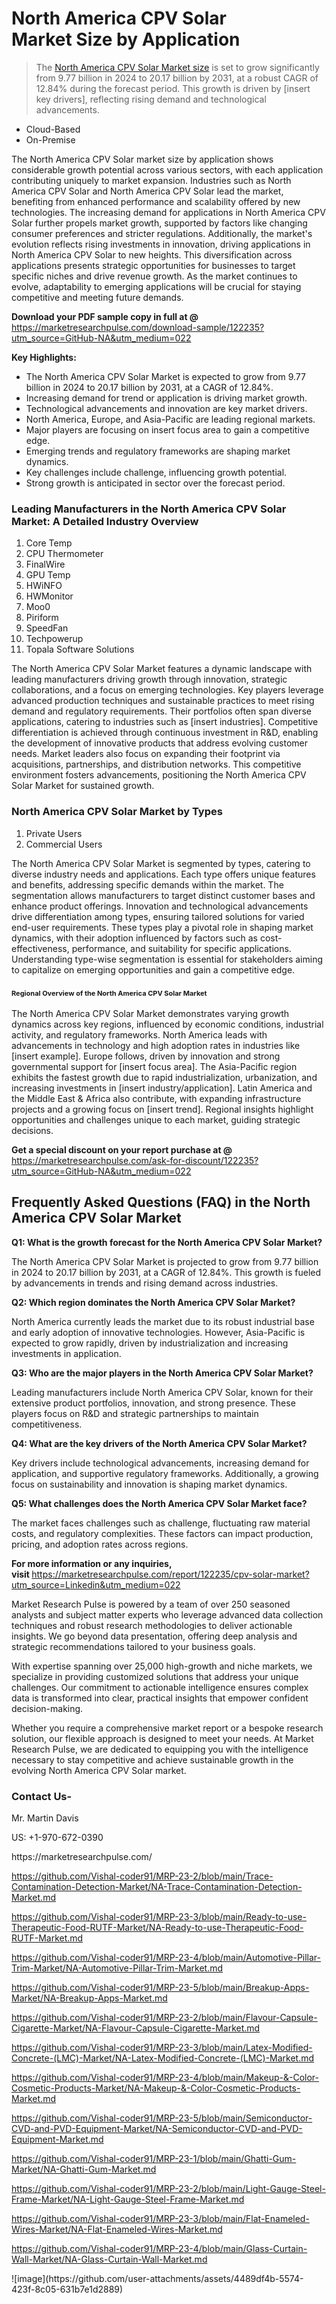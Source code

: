 <h1>North America CPV Solar Market&nbsp;Size by Application</h1><blockquote><p>The <a href="https://marketresearchpulse.com/download-sample/122235?utm_source=GitHub-NA&amp;utm_medium=022">North America CPV Solar Market size</a> is set to grow significantly from 9.77 billion in 2024 to 20.17 billion by 2031, at a robust CAGR of 12.84% during the forecast period. This growth is driven by [insert key drivers], reflecting rising demand and technological advancements.</p></blockquote><ul><li>Cloud-Based<li> On-Premise</li></ul><p>The North America CPV Solar market size by application shows considerable growth potential across various sectors, with each application contributing uniquely to market expansion. Industries such as North America CPV Solar and North America CPV Solar lead the market, benefiting from enhanced performance and scalability offered by new technologies. The increasing demand for applications in North America CPV Solar further propels market growth, supported by factors like changing consumer preferences and stricter regulations. Additionally, the market's evolution reflects rising investments in innovation, driving applications in North America CPV Solar to new heights. This diversification across applications presents strategic opportunities for businesses to target specific niches and drive revenue growth. As the market continues to evolve, adaptability to emerging applications will be crucial for staying competitive and meeting future demands.</p><p><strong>Download your PDF sample copy in full at @ </strong><a href="https://marketresearchpulse.com/download-sample/122235?utm_source=GitHub-NA&amp;utm_medium=022">https://marketresearchpulse.com/download-sample/122235?utm_source=GitHub-NA&amp;utm_medium=022</a></p><p><strong>Key Highlights: </strong></p><ul><li>The North America CPV Solar Market is expected to grow from 9.77 billion in 2024 to 20.17 billion by 2031, at a CAGR of 12.84%.</li><li>Increasing demand for trend or application is driving market growth.</li><li>Technological advancements and innovation are key market drivers.</li><li>North America, Europe, and Asia-Pacific are leading regional markets.</li><li>Major players are focusing on insert focus area to gain a competitive edge.</li><li>Emerging trends and regulatory frameworks are shaping market dynamics.</li><li>Key challenges include challenge, influencing growth potential.</li><li>Strong growth is anticipated in sector over the forecast period.</li></ul><h3>Leading Manufacturers in the North America CPV Solar Market: A Detailed Industry Overview</h3><ol><li>Core Temp</li><li>CPU Thermometer</li><li>FinalWire</li><li>GPU Temp</li><li>HWiNFO</li><li>HWMonitor</li><li>Moo0</li><li>Piriform</li><li>SpeedFan</li><li>Techpowerup</li><li>Topala Software Solutions</li></ol><div class="flex max-w-full flex-col flex-grow"><div class="min-h-8 text-message flex w-full flex-col items-end gap-2 whitespace-normal break-words [.text-message+&amp;]:mt-5" dir="auto" data-message-author-role="assistant" data-message-id="fd8432e4-4910-450d-b182-61b7bfb0a01f" data-message-model-slug="gpt-4o"><div class="flex w-full flex-col gap-1 empty:hidden first:pt-[3px]"><div class="markdown prose w-full break-words dark:prose-invert light"><p>The North America CPV Solar Market features a dynamic landscape with leading manufacturers driving growth through innovation, strategic collaborations, and a focus on emerging technologies. Key players leverage advanced production techniques and sustainable practices to meet rising demand and regulatory requirements. Their portfolios often span diverse applications, catering to industries such as [insert industries]. Competitive differentiation is achieved through continuous investment in R&amp;D, enabling the development of innovative products that address evolving customer needs. Market leaders also focus on expanding their footprint via acquisitions, partnerships, and distribution networks. This competitive environment fosters advancements, positioning the North America CPV Solar Market for sustained growth.</p></div></div></div></div><h3>North America CPV Solar Market by Types</h3><ol><li>Private Users<li> Commercial Users</li></ol><div class="flex max-w-full flex-col flex-grow"><div class="min-h-8 text-message flex w-full flex-col items-end gap-2 whitespace-normal break-words [.text-message+&amp;]:mt-5" dir="auto" data-message-author-role="assistant" data-message-id="084470be-0bb7-4664-bddf-5156b4f41249" data-message-model-slug="gpt-4o-mini"><div class="flex w-full flex-col gap-1 empty:hidden first:pt-[3px]"><div class="markdown prose w-full break-words dark:prose-invert light"><p>The North America CPV Solar Market is segmented by types, catering to diverse industry needs and applications. Each type offers unique features and benefits, addressing specific demands within the market. The segmentation allows manufacturers to target distinct customer bases and enhance product offerings. Innovation and technological advancements drive differentiation among types, ensuring tailored solutions for varied end-user requirements. These types play a pivotal role in shaping market dynamics, with their adoption influenced by factors such as cost-effectiveness, performance, and suitability for specific applications. Understanding type-wise segmentation is essential for stakeholders aiming to capitalize on emerging opportunities and gain a competitive edge.</p></div></div></div></div><h3><span style="font-size: 11px;">Regional Overview of the North America CPV Solar Market</span></h3><div class="flex max-w-full flex-col flex-grow"><div class="min-h-8 text-message flex w-full flex-col items-end gap-2 whitespace-normal break-words [.text-message+&amp;]:mt-5" dir="auto" data-message-author-role="assistant" data-message-id="e9038762-ce64-4e30-91c9-9bd413514231" data-message-model-slug="gpt-4o-mini"><div class="flex w-full flex-col gap-1 empty:hidden first:pt-[3px]"><div class="markdown prose w-full break-words dark:prose-invert light"><p>The North America CPV Solar Market demonstrates varying growth dynamics across key regions, influenced by economic conditions, industrial activity, and regulatory frameworks. North America leads with advancements in technology and high adoption rates in industries like [insert example]. Europe follows, driven by innovation and strong governmental support for [insert focus area]. The Asia-Pacific region exhibits the fastest growth due to rapid industrialization, urbanization, and increasing investments in [insert industry/application]. Latin America and the Middle East &amp; Africa also contribute, with expanding infrastructure projects and a growing focus on [insert trend]. Regional insights highlight opportunities and challenges unique to each market, guiding strategic decisions.</p></div></div></div></div><p><strong>Get a special discount on your report purchase at @ </strong><a href="https://marketresearchpulse.com/ask-for-discount/122235?utm_source=GitHub-NA&amp;utm_medium=022">https://marketresearchpulse.com/ask-for-discount/122235?utm_source=GitHub-NA&amp;utm_medium=022</a></p><h2>Frequently Asked Questions (FAQ) in the North America CPV Solar Market</h2><p><strong>Q1: What is the growth forecast for the North America CPV Solar Market?</strong></p><p>The North America CPV Solar Market is projected to grow from 9.77 billion in 2024 to 20.17 billion by 2031, at a CAGR of 12.84%. This growth is fueled by advancements in trends and rising demand across industries.</p><p><strong>Q2: Which region dominates the North America CPV Solar Market?</strong></p><p>North America currently leads the market due to its robust industrial base and early adoption of innovative technologies. However, Asia-Pacific is expected to grow rapidly, driven by industrialization and increasing investments in application.</p><p><strong>Q3: Who are the major players in the North America CPV Solar Market?</strong></p><p>Leading manufacturers include North America CPV Solar, known for their extensive product portfolios, innovation, and strong presence. These players focus on R&amp;D and strategic partnerships to maintain competitiveness.</p><p><strong>Q4: What are the key drivers of the North America CPV Solar Market?</strong></p><p>Key drivers include technological advancements, increasing demand for application, and supportive regulatory frameworks. Additionally, a growing focus on sustainability and innovation is shaping market dynamics.</p><p><strong>Q5: What challenges does the North America CPV Solar Market face?</strong></p><p>The market faces challenges such as challenge, fluctuating raw material costs, and regulatory complexities. These factors can impact production, pricing, and adoption rates across regions.</p><p><strong>For more information or any inquiries, visit&nbsp;</strong><a href="https://marketresearchpulse.com/report/122235/cpv-solar-market?utm_source=Linkedin&utm_medium=022">https://marketresearchpulse.com/report/122235/cpv-solar-market?utm_source=Linkedin&utm_medium=022</a></p><p>Market Research Pulse is powered by a team of over 250 seasoned analysts and subject matter experts who leverage advanced data collection techniques and robust research methodologies to deliver actionable insights. We go beyond data presentation, offering deep analysis and strategic recommendations tailored to your business goals.</p><p>With expertise spanning over 25,000 high-growth and niche markets, we specialize in providing customized solutions that address your unique challenges. Our commitment to actionable intelligence ensures complex data is transformed into clear, practical insights that empower confident decision-making.</p><p>Whether you require a comprehensive market report or a bespoke research solution, our flexible approach is designed to meet your needs. At Market Research Pulse, we are dedicated to equipping you with the intelligence necessary to stay competitive and achieve sustainable growth in the evolving North America CPV Solar market.</p><h3><strong>Contact Us-</strong></h3><p>Mr. Martin Davis</p><p>US: +1-970-672-0390</p><p>https://marketresearchpulse.com/</p><p><a href="https://github.com/Vishal-coder91/MRP-23-2/blob/main/Trace-Contamination-Detection-Market/NA-Trace-Contamination-Detection-Market.md">https://github.com/Vishal-coder91/MRP-23-2/blob/main/Trace-Contamination-Detection-Market/NA-Trace-Contamination-Detection-Market.md</a></p><p><a href="https://github.com/Vishal-coder91/MRP-23-3/blob/main/Ready-to-use-Therapeutic-Food-RUTF-Market/NA-Ready-to-use-Therapeutic-Food-RUTF-Market.md">https://github.com/Vishal-coder91/MRP-23-3/blob/main/Ready-to-use-Therapeutic-Food-RUTF-Market/NA-Ready-to-use-Therapeutic-Food-RUTF-Market.md</a></p><p><a href="https://github.com/Vishal-coder91/MRP-23-4/blob/main/Automotive-Pillar-Trim-Market/NA-Automotive-Pillar-Trim-Market.md">https://github.com/Vishal-coder91/MRP-23-4/blob/main/Automotive-Pillar-Trim-Market/NA-Automotive-Pillar-Trim-Market.md</a></p><p><a href="https://github.com/Vishal-coder91/MRP-23-5/blob/main/Breakup-Apps-Market/NA-Breakup-Apps-Market.md">https://github.com/Vishal-coder91/MRP-23-5/blob/main/Breakup-Apps-Market/NA-Breakup-Apps-Market.md</a></p><p><a href="https://github.com/Vishal-coder91/MRP-23-2/blob/main/Flavour-Capsule-Cigarette-Market/NA-Flavour-Capsule-Cigarette-Market.md">https://github.com/Vishal-coder91/MRP-23-2/blob/main/Flavour-Capsule-Cigarette-Market/NA-Flavour-Capsule-Cigarette-Market.md</a></p><p><a href="https://github.com/Vishal-coder91/MRP-23-3/blob/main/Latex-Modified-Concrete-(LMC)-Market/NA-Latex-Modified-Concrete-(LMC)-Market.md">https://github.com/Vishal-coder91/MRP-23-3/blob/main/Latex-Modified-Concrete-(LMC)-Market/NA-Latex-Modified-Concrete-(LMC)-Market.md</a></p><p><a href="https://github.com/Vishal-coder91/MRP-23-4/blob/main/Makeup-&-Color-Cosmetic-Products-Market/NA-Makeup-&-Color-Cosmetic-Products-Market.md">https://github.com/Vishal-coder91/MRP-23-4/blob/main/Makeup-&-Color-Cosmetic-Products-Market/NA-Makeup-&-Color-Cosmetic-Products-Market.md</a></p><p><a href="https://github.com/Vishal-coder91/MRP-23-5/blob/main/Semiconductor-CVD-and-PVD-Equipment-Market/NA-Semiconductor-CVD-and-PVD-Equipment-Market.md">https://github.com/Vishal-coder91/MRP-23-5/blob/main/Semiconductor-CVD-and-PVD-Equipment-Market/NA-Semiconductor-CVD-and-PVD-Equipment-Market.md</a></p><p><a href="https://github.com/Vishal-coder91/MRP-23-1/blob/main/Ghatti-Gum-Market/NA-Ghatti-Gum-Market.md">https://github.com/Vishal-coder91/MRP-23-1/blob/main/Ghatti-Gum-Market/NA-Ghatti-Gum-Market.md</a></p><p><a href="https://github.com/Vishal-coder91/MRP-23-2/blob/main/Light-Gauge-Steel-Frame-Market/NA-Light-Gauge-Steel-Frame-Market.md">https://github.com/Vishal-coder91/MRP-23-2/blob/main/Light-Gauge-Steel-Frame-Market/NA-Light-Gauge-Steel-Frame-Market.md</a></p><p><a href="https://github.com/Vishal-coder91/MRP-23-3/blob/main/Flat-Enameled-Wires-Market/NA-Flat-Enameled-Wires-Market.md">https://github.com/Vishal-coder91/MRP-23-3/blob/main/Flat-Enameled-Wires-Market/NA-Flat-Enameled-Wires-Market.md</a></p><p><a href="https://github.com/Vishal-coder91/MRP-23-4/blob/main/Glass-Curtain-Wall-Market/NA-Glass-Curtain-Wall-Market.md">https://github.com/Vishal-coder91/MRP-23-4/blob/main/Glass-Curtain-Wall-Market/NA-Glass-Curtain-Wall-Market.md</a></p>
![image](https://github.com/user-attachments/assets/4489df4b-5574-423f-8c05-631b7e1d2889)
